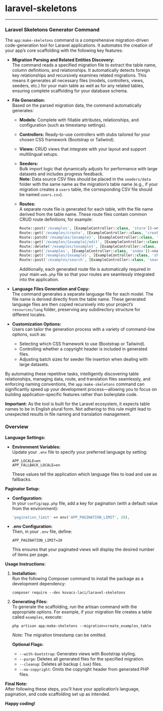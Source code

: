 # laravel-skeletons
---
### Laravel Skeletons Generator Command

The `app:make-skeletons` command is a comprehensive migration-driven code-generation tool for Laravel applications. It automates the creation of your app’s core scaffolding with the following key features:

- **Migration Parsing and Related Entities Discovery:**  
  The command reads a specified migration file to extract the table name, column definitions, and relationships. It automatically detects foreign key relationships and recursively examines related migrations. This means it generates all necessary files (models, controllers, views, seeders, etc.) for your main table as well as for any related tables, ensuring complete scaffolding for your database schema.

- **File Generation:**  
  Based on the parsed migration data, the command automatically generates:

   - **Models:** Complete with fillable attributes, relationships, and configuration (such as timestamp settings).
   - **Controllers:** Ready-to-use controllers with stubs tailored for your chosen CSS framework (Bootstrap or Tailwind).
   - **Views:** CRUD views that integrate with your layout and support multilingual setups.
   - **Seeders:**  
     Bulk import logic that dynamically adjusts for performance with large datasets and includes progress feedback.  
     **Note:** Data source CSV files should be placed in the `seeders/data` folder with the same name as the migration’s table name (e.g., if your migration creates a `users` table, the corresponding CSV file should be named `users.csv`).
   - **Routes:**  
     A separate route file is generated for each table, with the file name derived from the table name. These route files contain common CRUD route definitions, for example:

     ```php
     Route::post('/examples', [ExampleController::class, 'store'])->name('examples.store');
     Route::get('/examples/create', [ExampleController::class, 'create'])->name('examples.create');
     Route::patch('/examples/{example}', [ExampleController::class, 'update'])->name('examples.update');
     Route::get('/examples/{example}/edit', [ExampleController::class, 'edit'])->name('examples.edit');
     Route::delete('/examples/{example}', [ExampleController::class, 'destroy'])->name('examples.destroy');
     Route::get('/examples', [ExampleController::class, 'index'])->name('examples.index');
     Route::get('/examples/{example}', [ExampleController::class, 'show'])->name('examples.show');
     Route::post('/examples/search', [ExampleController::class, 'search'])->name('examples.search');
     ```

     Additionally, each generated route file is automatically required in your main `web.php` file so that your routes are seamlessly integrated into the application.

- **Language Files Generation and Copy:**  
  The command generates a separate language file for each model. The file name is derived directly from the table name. These generated language files are then copied recursively into your project’s `resources/lang` folder, preserving any subdirectory structure for different locales.  
  
- **Customization Options:**  
  Users can tailor the generation process with a variety of command-line options, such as:
   - Selecting which CSS framework to use (Bootstrap or Tailwind).
   - Controlling whether a copyright header is included in generated files.
   - Adjusting batch sizes for seeder file insertion when dealing with large datasets.

By automating these repetitive tasks, intelligently discovering table relationships, managing data, route, and translation files seamlessly, and enforcing naming conventions, the `app:make-skeletons` command can significantly speed up your development process—allowing you to focus on building application-specific features rather than boilerplate code.

**Important:** As the tool is built for the Laravel ecosystem, it expects table names to be in English plural form. Not adhering to this rule might lead to unexpected results in file naming and translation management.

### Overview

**Language Settings:**
- **Environment Variables:**  
  Update your `.env` file to specify your preferred language by setting:
  ```
  APP_LOCALE=en
  APP_FALLBACK_LOCALE=en
  ```
  These values tell the application which language files to load and use as fallbacks.

**Paginator Setup:**
- **Configuration:**  
  In your `config/app.php` file, add a key for pagination (with a default value from the environment):
  ```php
  'pagination_limit' => env('APP_PAGINATION_LIMIT', 20),
  ```
- **.env Configuration:**  
  Then, in your `.env` file, define:
  ```
  APP_PAGINATION_LIMIT=20
  ```
  This ensures that your paginated views will display the desired number of items per page.

**Usage Instructions:**
1. **Installation:**  
   Run the following Composer command to install the package as a development dependency:
   ```
   composer require --dev kovacs-laci/laravel-skeletons
   ```

2. **Generating Files:**  
   To generate the scaffolding, run the artisan command with the appropriate options. For example, if your migration file creates a table called `examples`, execute:
   ```
   php artisan app:make-skeletons --migration=create_examples_table
   ```
   *Note:* The migration timestamp can be omitted.

   **Optional Flags:**
   - `--with-bootstrap`: Generates views with Bootstrap styling.
   - `--purge`: Deletes all generated files for the specified migration.
   - `--cleanup`: Deletes all backup (`.bak`) files.
   - `--no-copyright`: Omits the copyright header from generated PHP files.

**Final Note:**  
After following these steps, you’ll have your application’s language, pagination, and code scaffolding set up as intended. 

**Happy coding!**
